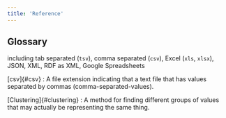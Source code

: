 ```yaml
---
title: 'Reference'
---
```


## Glossary

including tab separated (`tsv`), comma separated (`csv`), Excel
(`xls`, `xlsx`), JSON, XML, RDF as XML, Google Spreadsheets


[csv]{#csv}
:   A file extension indicating that a text file that has values separated by
commas (comma-separated-values).

[Clustering]{#clustering}
:   A method for finding different groups of values that may actually be
representing the same thing.
